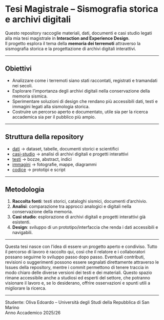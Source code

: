 # Tesi Magistrale – Sismografia storica e archivi digitali

Questo repository raccoglie materiali, dati, documenti e casi studio legati alla mia tesi magistrale in **Interaction and Experience Design**.  
Il progetto esplora il tema della **memoria dei terremoti** attraverso la sismografia storica e la progettazione di archivi digitali interattivi.

---

## Obiettivi
- Analizzare come i terremoti siano stati raccontati, registrati e tramandati nei secoli.  
- Esplorare l’importanza degli archivi digitali nella conservazione della memoria sismica.  
- Sperimentare soluzioni di design che rendano più accessibili dati, testi e immagini legati alla sismologia storica.  
- Costruire un percorso aperto e documentato, utile sia per la ricerca accademica sia per il pubblico più ampio.

---

## Struttura della repository

- [dati](01_dati/) → dataset, tabelle, documenti storici e scientifici
- [casi-studio](02_casi-studio/) → analisi di archivi digitali e progetti interattivi
- [testi](03_testi/) → bozze, abstract, indici
- [immagini](04_immagini/) → fotografie, mappe, diagrammi
- [codice](05_codice/) → prototipi e script


---

## Metodologia
1. **Raccolta fonti**: testi storici, cataloghi sismici, documenti d’archivio.  
2. **Analisi**: comparazione tra approcci analogici e digitali nella conservazione della memoria.  
3. **Casi studio**: esplorazione di archivi digitali e progetti interattivi già esistenti.  
4. **Design**: sviluppo di un prototipo/interfaccia che renda i dati accessibili e navigabili.  

---

Questa tesi nasce con l’idea di essere un progetto aperto e condiviso. Tutto il percorso di lavoro è raccolto qui, così che il relatore e i collaboratori possano seguirne lo sviluppo passo dopo passo. Eventuali contributi, revisioni o suggerimenti possono essere segnalati direttamente attraverso le Issues della repository, mentre i commit permettono di tenere traccia in modo chiaro delle diverse versioni dei testi e dei materiali. Questo spazio rimane accessibile anche a studiosi ed esperti del settore, che potranno visionare il lavoro e, se lo desiderano, offrire osservazioni e spunti utili a migliorare la ricerca. 

---


Studente: Oliva Edoardo – Università degli Studi della Repubblica di San Marino  
Anno Accademico 2025/26
